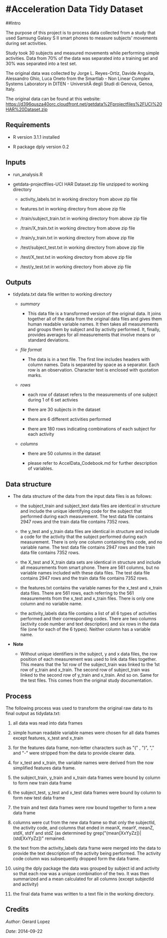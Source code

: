#Acceleration Data Tidy Dataset
=========

##Intro

The purpose of this project is to process data collected from a study that used Samsung Galaxy S II smart phones to measure subjects' movements during set activities. 

Study took 30 subjects and measured movements while performing simple activities.  Data from 70% of the data was separated into a training set and 30% was separated into a test set.

The original data was collected by Jorge L. Reyes-Ortiz, Davide Anguita, Alessandro Ghio, Luca Oneto from the Smartlab - Non Linear Complex Systems Laboratory in DITEN - UniversitÃ  degli Studi di Genova, Genoa, Italy. 

The original data can be found at this website: https://d396qusza40orc.cloudfront.net/getdata%2Fprojectfiles%2FUCI%20HAR%20Dataset.zip 

## Requirements

   -  R version 3.1.1 installed
   
   -  R package dply version 0.2	 

## Inputs

   -  run_analysis.R
   
   -  getdata-projectfiles-UCI HAR Dataset.zip file unzipped to working directory
   
	   -  activity_labels.txt in working directory from above zip file
	   
	   -  features.txt in working directory from above zip file
	   
	   -  /train/subject_train.txt in working directory from above zip file
	   
	   -  /train/X_train.txt in working directory from above zip file
	   
	   -  /train/y_train.txt in working directory from above zip file
	   
	   -  /test/subject_test.txt in working directory from above zip file
	   
	   -  /test/X_test.txt in working directory from above zip file
	   
	   -  /test/y_test.txt in working directory from above zip file
   

## Outputs

   -  tidydata.txt data file written to working directory
   
      - *summary*
	  
	     - This data file is a transformed version of the original data.  It joins together all of the data from the original data files and gives them human readable variable names. It then takes all measurements and groups them by subject and by activity performed.  It, finally, provides averages for all measurements that involve means or standard deviations. 

      - *file format*
	  
	     - The data is in a text file.  The first line includes headers with column names.  Data is separated by space as a separator.  Each row is an observation. Character text is enclosed with quotation marks. 
   
      - *rows*
	  
	     - each row of dataset refers to the measurements of one subject during 1 of 6 set activies
		 
	     - there are 30 subjects in the dataset
		 
	     - there are 6 different activities performed
		 
	     - there are 180 rows indicating combinations of each subject for each activity

      - *columns*
	 
	     - there are 50 columns in the dataset
	     
	     - please refer to AccelData_Codebook.md for further description of variables.
		
## Data structure

- The data structure of the data from the input data files is as follows:

   - the subject_train and subject_text data files are identical in structure and include the unique identifying code for the subject that performed during each measurement.  The test data file contains 2947 rows and the train data file contains 7352 rows.

   - the y_test and y_train data files are identical in structure and include a code for the activity that the subject performed during each measurement.  There is only one column containing this code, and no variable name.  The test data file contains 2947 rows and the train data file contains 7352 rows.

   - the X_test and X_train data sets are identical in structure and include all measurements from smart phone.  There are 561 columns, but no variable names included with these data files. The test data file contains 2947 rows and the train data file contains 7352 rows.

   - the features.txt contains the variable names for the x_test and x_train data files.  There are 561 rows, each referring to the 561 measurements from the x_test and x_train files. There is only one column and no variable name.

   - the activity_labels data file contains a list of all 6 types of activities performed and their corresponding codes.  There are two columns (activity code number and text description) and six rows in the data file (one for each of the 6 types).  Neither column has a variable name.

- **Note**

   - Without unique identifiers in the subject, y and x data files, the row position of each measurement was used to link data files together.  This means that the 1st row of the subject_train was linked to the 1st row of y_train and x_train.  The second row of subject_train was linked to the second row of y_train and x_train.  And so on. Same for the test files.  This comes from the original study documentation.

## Process

The following process was used to transform the original raw data to its final output as tidydata.txt:

1. all data was read into data frames

1. simple human readable variable names were chosen for all data frames except features, x_test and x_train

1. for the features data frame, non-letter characters such as "(" , ")", "," and "-" were stripped from the data to provide clearer data.

1. for x_test and x_train, the variable names were derived from the now simplified features data frame.

1. the subject_train, y_train and x_train data frames were bound by column to form new train data frame
 
1. the subject_test, y_test and x_test data frames were bound by column to form new test data frame

1. the train and test data frames were row bound together to form a new data frame

1. columns were cut from the new data frame so that only the subjectId, the activity code, and columns that ended in meanX, meanY, meanZ, stdX, stdY and stdZ (as determined by grep("(mean[XxYyZz])|(std[XxYyZz])" remained.

1.  the text from the activity_labels data frame were merged into the data to provide the text description of the activity being performed.  The activity code column was subsequently dropped form the data frame.

1.  using the dply package the data was grouped by subject id and activity so that each row was a unique combination of the two.  It was then summarized and a mean calculated for all columns (except subjectId and activity)

1. the final data frame was written to a text file in the working directory.


## Credits

*Author*: Gerard Lopez

*Date*: 2014-09-22


